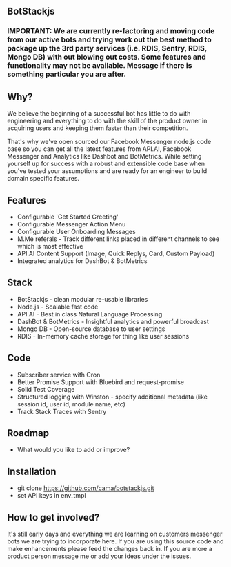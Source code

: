 ## BotStackjs

### IMPORTANT: We are currently re-factoring and moving code from our active bots and trying work out the best method to package up the 3rd party services (i.e. RDIS, Sentry, RDIS, Mongo DB) with out blowing out costs. Some features and functionality may not be available. Message if there is something particular you are after.

## Why?
We believe the beginning of a successful bot has little to do with engineering and everything to do with the skill of the product owner in acquiring users and keeping them faster than their competition.

That's why we've open sourced our Facebook Messenger node.js code base so you can get all the latest features from API.AI, Facebook Messenger and Analytics like Dashbot and BotMetrics. While setting yourself up for success with a robust and extensible code base when you've tested your assumptions and are ready for an engineer to build domain specific features.

## Features
* Configurable 'Get Started Greeting'
* Configurable Messenger Action Menu
* Configurable User Onboarding Messages
* M.Me referals - Track different links placed in different channels to see which is most effective
* API.AI Content Support (Image, Quick Replys, Card, Custom Payload)
* Integrated analytics for DashBot & BotMetrics

## Stack
* BotStackjs - clean modular re-usable libraries 
* Node.js - Scalable fast code
* API.AI - Best in class Natural Language Processing
* DashBot & BotMetrics - Insightful analytics and powerful broadcast
* Mongo DB - Open-source database to user settings
* RDIS - In-memory cache storage for thing like user sessions

## Code
* Subscriber service with Cron
* Better Promise Support with Bluebird and request-promise
* Solid Test Coverage
* Structured logging with Winston - specify additional metadata (like session id, user id, module name, etc)
* Track Stack Traces with Sentry

## Roadmap
* What would you like to add or improve?

## Installation
* git clone https://github.com/cama/botstackjs.git
* set API keys in env_tmpl

## How to get involved?
It's still early days and everything we are learning on customers messenger bots we are trying to incorporate here. 
If you are using this source code and make enhancements please feed the changes back in. If you are more a product person message me or add your ideas under the issues.
